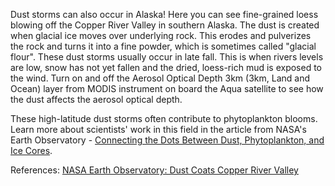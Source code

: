 Dust storms can also occur in Alaska! Here you can see fine-grained loess blowing off the Copper River Valley in southern Alaska. The dust is created when glacial ice moves over underlying rock. This erodes and pulverizes the rock and turns it into a fine powder, which is sometimes called "glacial flour". These dust storms usually occur in late fall. This is when rivers levels are low, snow has not yet fallen and the dried, loess-rich mud is exposed to the wind. Turn on and off the Aerosol Optical Depth 3km (3km, Land and Ocean) layer from MODIS instrument on board the Aqua satellite to see how the dust affects the aerosol optical depth.

These high-latitude dust storms often contribute to phytoplankton blooms. Learn more about scientists' work in this field in the article from NASA's Earth Observatory - [Connecting the Dots Between Dust, Phytoplankton, and Ice Cores](https://earthobservatory.nasa.gov/images/91267/connecting-the-dots-between-dust-phytoplankton-and-ice-cores).

References: [NASA Earth Observatory: Dust Coats Copper River Valley](https://earthobservatory.nasa.gov/images/91303/dust-coats-copper-river-valley)
